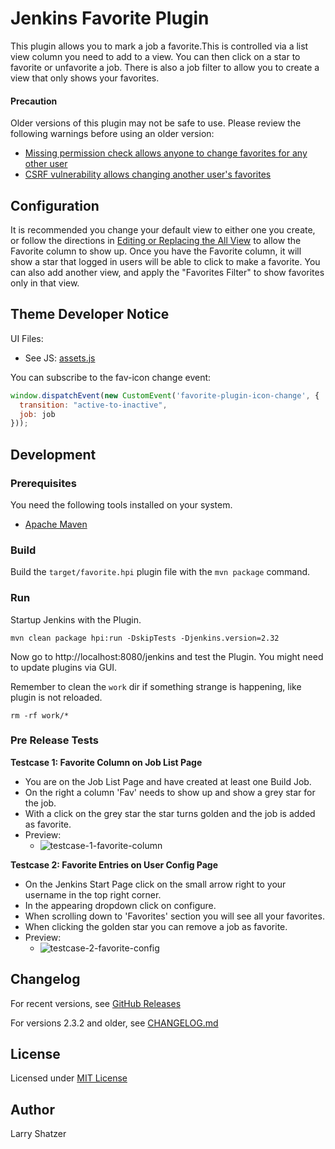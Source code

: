 # Jenkins Favorite Plugin

This plugin allows you to mark a job a favorite.This is controlled via a
list view column you need to add to a view. You can then click on a star
to favorite or unfavorite a job. There is also a job filter to allow you
to create a view that only shows your favorites.

#### Precaution

Older versions of this plugin may not be safe to use. Please review the
following warnings before using an older version:

-   [Missing permission check allows anyone to change favorites for any
    other user](https://jenkins.io/security/advisory/2017-06-06/)
-   [CSRF vulnerability allows changing another user's
    favorites](https://jenkins.io/security/advisory/2017-06-06/)

## Configuration

It is recommended you change your default view to either one you create,
or follow the directions in [Editing or Replacing the All
View](https://wiki.jenkins.io/display/JENKINS/Editing+or+Replacing+the+All+View)
to allow the Favorite column to show up. Once you have the Favorite
column, it will show a star that logged in users will be able to click
to make a favorite. You can also add another view, and apply the
"Favorites Filter" to show favorites only in that view.

## Theme Developer Notice

UI Files:

  * See JS: [assets.js](./src/main/resources/hudson/plugins/favorite/assets.js)

You can subscribe to the fav-icon change event:

```js
window.dispatchEvent(new CustomEvent('favorite-plugin-icon-change', {
  transition: "active-to-inactive",
  job: job
}));
```


## Development

### Prerequisites

You need the following tools installed on your system.

  * [Apache Maven](https://maven.apache.org/)

### Build

Build the `target/favorite.hpi` plugin file with the `mvn package` command.

### Run

Startup Jenkins with the Plugin.  

```shell
mvn clean package hpi:run -DskipTests -Djenkins.version=2.32
```

Now go to http://localhost:8080/jenkins and test the Plugin.
You might need to update plugins via GUI.

Remember to clean the `work` dir if something strange is happening, like plugin is not reloaded.

```shell
rm -rf work/*
```

### Pre Release Tests

 **Testcase 1: Favorite Column on Job List Page**

  * You are on the Job List Page and have created at least one Build Job.
  * On the right a column 'Fav' needs to show up and show a grey star for the job.
  * With a click on the grey star the star turns golden and the job is added as favorite.
  * Preview:
    * ![testcase-1-favorite-column](https://cloud.githubusercontent.com/assets/12599965/20640106/2d7b5094-b3d6-11e6-8623-180056acb82d.gif)


 **Testcase 2: Favorite Entries on User Config Page**

  * On the Jenkins Start Page click on the small arrow right to your username in the top right corner.
  * In the appearing dropdown click on configure.
  * When scrolling down to 'Favorites' section you will see all your favorites.
  * When clicking the golden star you can remove a job as favorite.
  * Preview:
    * ![testcase-2-favorite-config](https://cloud.githubusercontent.com/assets/12599965/20640200/f0c3b806-b3d7-11e6-9fd9-43a2676b0dc8.gif)

## Changelog
For recent versions, see [GitHub Releases](https://github.com/jenkinsci/favorite-plugin/releases)

For versions 2.3.2 and older, see [CHANGELOG.md](CHANGELOG.md)

## License

Licensed under [MIT License](./LICENSE.md)

## Author

Larry Shatzer
